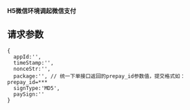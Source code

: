 **H5微信环境调起微信支付**
## 请求参数
```
{
  appId:'',
  timeStamp:'',
  nonceStr:'',
  package:'', // 统一下单接口返回的prepay_id参数值，提交格式如：prepay_id=***
  signType:'MD5',
  paySign:''
}
```